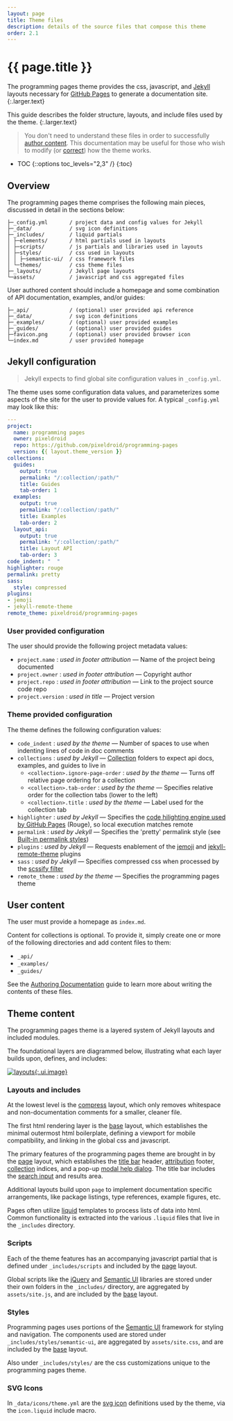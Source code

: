 ```yaml
---
layout: page
title: Theme files
description: details of the source files that compose this theme
order: 2.1
---
```


# {{ page.title }}

The programming pages theme provides the css, javascript, and [Jekyll][ghjekyll] layouts necessary for [GitHub Pages][ghpages] to generate a documentation site.
{:.larger.text}

This guide describes the folder structure, layouts, and include files used by the theme.
{:.larger.text}

> You don't need to understand these files in order to successfully [author content][authoring-documentation]. This documentation may be useful for those who wish to modify (or [correct][reporting-issues]) how the theme works.

- TOC
{::options toc_levels="2,3" /}
{:toc}


## Overview

The programming pages theme comprises the following main pieces, discussed in detail in the sections below:

    ├─_config.yml       / project data and config values for Jekyll
    ├─_data/            / svg icon definitions
    ├─_includes/        / liquid partials
    │ ├─elements/       / html partials used in layouts
    │ ├─scripts/        / js partials and libraries used in layouts
    │ ├─styles/         / css used in layouts
    │ │ ├─semantic-ui/  / css framework files
    │ └─themes/         / css theme files
    ├─_layouts/         / Jekyll page layouts
    └─assets/           / javascript and css aggregated files

User authored content should include a homepage and some combination of API documentation, examples, and/or guides:

    ├─_api/             / (optional) user provided api reference
    ├─_data/            / svg icon definitions
    ├─_examples/        / (optional) user provided examples
    ├─_guides/          / (optional) user provided guides
    ├─favicon.png       / (optional) user provided browser icon
    └─index.md          / user provided homepage


## Jekyll configuration

> Jekyll expects to find global site configuration values in `_config.yml`.

The theme uses some configuration data values, and parameterizes some aspects of the site for the user to provide values for.
A typical `_config.yml` may look like this:

```yaml
---
project:
  name: programming pages
  owner: pixeldroid
  repo: https://github.com/pixeldroid/programming-pages
  version: {{ layout.theme_version }}
collections:
  guides:
    output: true
    permalink: "/:collection/:path/"
    title: Guides
    tab-order: 1
  examples:
    output: true
    permalink: "/:collection/:path/"
    title: Examples
    tab-order: 2
  layout_api:
    output: true
    permalink: "/:collection/:path/"
    title: Layout API
    tab-order: 3
code_indent: "  "
highlighter: rouge
permalink: pretty
sass:
  style: compressed
plugins:
- jemoji
- jekyll-remote-theme
remote_theme: pixeldroid/programming-pages
```


### User provided configuration

The user should provide the following project metadata values:

- `project.name` : _used in footer attribution_ &mdash; Name of the project being documented
- `project.owner` : _used in footer attribution_ &mdash; Copyright author
- `project.repo` : _used in footer attribution_ &mdash; Link to the project source code repo
- `project.version` : _used in title_ &mdash; Project version

### Theme provided configuration

The theme defines the following configuration values:

- `code_indent` : _used by the theme_ &mdash; Number of spaces to use when indenting lines of code in doc comments
- `collections` : _used by Jekyll_ &mdash; [Collection][jekyll-collection] folders to expect api docs, examples, and guides to live in
  - `<collection>.ignore-page-order` : _used by the theme_ &mdash; Turns off relative page ordering for a collection
  - `<collection>.tab-order` : _used by the theme_ &mdash; Specifies relative order for the collection tabs (lower to the left)
  - `<collection>.title` : _used by the theme_ &mdash; Label used for the collection tab
- `highlighter` : _used by Jekyll_ &mdash; Specifies the [code hilighting engine used by GitHub Pages][ghpages-rouge] (Rouge), so local execution matches remote
- `permalink` : _used by Jekyll_ &mdash; Specifies the 'pretty' permalink style (see [Built-in permalink styles][jekyll-permalink])
- `plugins` : _used by Jekyll_ &mdash; Requests enablement of the [jemoji][ghpages-jemoji] and [jekyll-remote-theme][ghpages-jekyll-remote-theme] plugins
- `sass` : _used by Jekyll_ &mdash; Specifies compressed css when processed by the [scssify filter][jekyll-scssify]
- `remote_theme` : _used by the theme_ &mdash; Specifies the programming pages theme


## User content

The user must provide a homepage as `index.md`.

Content for collections is optional. To provide it, simply create one or more of the following directories and add content files to them:

- `_api/`
- `_examples/`
- `_guides/`

See the [Authoring Documentation][authoring-documentation] guide to learn more about writing the contents of these files.


## Theme content

The programming pages theme is a layered system of Jekyll layouts and included modules.

The foundational layers are diagrammed below, illustrating what each layer builds upon, defines, and includes:

[![layouts](template-structure.draw-io.png "diagram of the template structure (draw.io)"){:.ui.image}](template-structure.draw-io.png)

### Layouts and includes

At the lowest level is the [compress][layout-compress] layout, which only removes whitespace and non-documentation comments for a smaller, cleaner file.

The first html rendering layer is the [base][layout-base] layout, which establishes the minimal outermost html boilerplate, defining a viewport for mobile compatibility, and linking in the global css and javascript.

The primary features of the programming pages theme are brought in by the [page][layout-page] layout, which establishes the [title bar][feature-title] header, [attribution][feature-attribution] footer, [collection][feature-collections] indices, and a pop-up [modal help dialog][feature-help]. The title bar includes the [search input][feature-search] and results area.

Additional layouts build upon `page` to implement documentation specific arrangements, like package listings, type references, example figures, etc.

Pages often utilize [liquid][liquid] templates to process lists of data into html. Common functionality is extracted into the various `.liquid` files that live in the `_includes` directory.

### Scripts

Each of the theme features has an accompanying javascript partial that is defined under `_includes/scripts` and included by the [page][layout-page] layout.

Global scripts like the [jQuery][jquery] and [Semantic UI][semantic-ui] libraries are stored under their own folders in the `_includes/` directory, are aggregated by `assets/site.js`, and are included by the [base][layout-base] layout.

### Styles

Programming pages uses portions of the [Semantic UI][semantic-ui] framework for styling and navigation. The components used are stored under `_includes/styles/semantic-ui`, are aggregated by `assets/site.css`, and are included by the [base][layout-base] layout.

Also under `_includes/styles/` are the css customizations unique to the programming pages theme.

### SVG Icons

In `_data/icons/theme.yml` are the [svg icon][svg-icons] definitions used by the theme, via the `icon.liquid` include macro.



[authoring-documentation]: {{site.baseurl}}/guides/Authoring-Documentation/#/guides/ "Authoring documentation with the programming pages theme"
[feature-attribution]: {{site.baseurl}}/guides/Theme-Features/#attribution "attribution feature"
[feature-collections]: {{site.baseurl}}/guides/Theme-Features/#collection-indices "collections feature"
[feature-help]: {{site.baseurl}}/guides/Theme-Features/#help-overlay "help feature"
[feature-search]: {{site.baseurl}}/guides/Theme-Features/#search-input "search feature"
[feature-title]: {{site.baseurl}}/guides/Theme-Features/#title-bar "title bar feature"
[ghjekyll]: https://help.github.com/articles/using-jekyll-as-a-static-site-generator-with-github-pages/ "Using Jekyll as a static site generator with GitHub Pages"
[ghpages-jekyll-remote-theme]: https://github.com/benbalter/jekyll-remote-theme "Jekyll plugin for building Jekyll sites with any GitHub-hosted theme"
[ghpages-jemoji]: https://help.github.com/articles/emoji-on-github-pages/ "Emoji on GitHub Pages"
[ghpages-rouge]: https://help.github.com/articles/using-syntax-highlighting-on-github-pages/ "Using syntax highlighting on GitHub Pages"
[ghpages]: https://pages.github.com/ "GitHub Pages"
[jekyll-collection]: https://jekyllrb.com/docs/collections/#step1 "Tell Jekyll to read in your collection"
[jekyll-permalink]: https://jekyllrb.com/docs/permalinks/#builtinpermalinkstyles "Built-in permalink styles"
[jekyll-scssify]: https://jekyllrb.com/docs/templates/#filters "Jekyll sassify filter"
[jquery]: https://jquery.com/ "jQuery javascript library"
[layout-base]: {{site.baseurl}}/layout_api/base/#/layout_api/ "base layout"
[layout-compress]: {{site.baseurl}}/layout_api/compress/#/layout_api/ "compress layout"
[layout-page]: {{site.baseurl}}/layout_api/page/#/layout_api/ "page layout"
[liquid]: http://shopify.github.io/liquid/ "Liquid is an open-source template language used by Jekyll"
[semantic-ui]: https://semantic-ui.com/ "Semantic UI css and javascript framework"
[reporting-issues]: {{site.baseurl}}/guides/Reporting-Issues-and-Contributing/#/guides/ "Reporting issues and contributing"
[svg-icons]: {{site.baseurl}}/examples/sampler/#icons "SVG icons provided by the programming pages theme"
